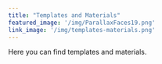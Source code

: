 ```yaml
---
title: "Templates and Materials"
featured_image: '/img/ParallaxFaces19.png'
link_image: '/img/templates-materials.png'
---
```

Here you can find templates and materials.
